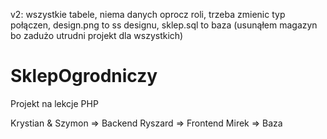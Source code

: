 v2:
wszystkie tabele, niema danych oprocz roli, trzeba zmienic typ połączen, design.png to ss designu, sklep.sql to baza
(usunąłem magazyn bo zadużo utrudni projekt dla wszystkich)


# SklepOgrodniczy
Projekt na lekcje PHP

Krystian & Szymon => Backend
Ryszard => Frontend
Mirek => Baza
